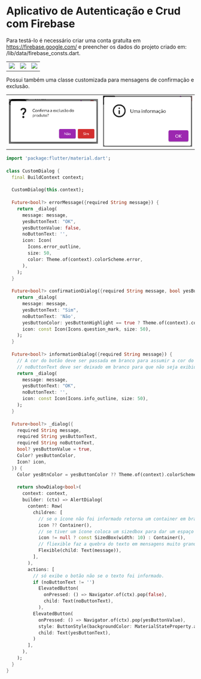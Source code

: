 # Aplicativo de Autenticação e Crud com Firebase

Para testá-lo é necessário criar uma conta gratuíta em https://firebase.google.com/ e preencher os dados do projeto criado em: /lib/data/firebase_consts.dart.

<center>
<table>
<tr>
<td>
<img src="https://user-images.githubusercontent.com/49567926/211121891-dadcaecf-a4a3-460a-b599-7d4344100d7f.png" width="280">
</td>

<td>
<img src="https://user-images.githubusercontent.com/49567926/211121893-2b75ff0c-a214-48d1-8e3f-6c861b3bc909.png" width="280"> 
</td>
<td>
<img src="https://user-images.githubusercontent.com/49567926/211121895-43613538-1df4-4d58-b95d-22d50a77fd56.png" width="280">
</td>
</tr>
</table>
</center>



Possui também uma classe customizada para mensagens de confirmação e exclusão.

<center>
<table>
<tr>
<td>
<img src="confirmation_dialog.png" width="250">
</td>
<td>
<img src="information_dialog.png" width="250"> 
</td>
</tr>
</table>
</center>

```dart
import 'package:flutter/material.dart';

class CustomDialog {
  final BuildContext context;

  CustomDialog(this.context);

  Future<bool?> errorMessage({required String message}) {
    return _dialog(
      message: message,
      yesButtonText: "OK",
      yesButtonValue: false,
      noButtonText: '',
      icon: Icon(
        Icons.error_outline,
        size: 50,
        color: Theme.of(context).colorScheme.error,
      ),
    );
  }

  Future<bool?> confirmationDialog({required String message, bool yesButtonHighlight = false}) {
    return _dialog(
      message: message,
      yesButtonText: "Sim",
      noButtonText: 'Não',
      yesButtonColor: yesButtonHighlight == true ? Theme.of(context).colorScheme.error : null,
      icon: const Icon(Icons.question_mark, size: 50),
    );
  }

  Future<bool?> informationDialog({required String message}) {
    // A cor do botão deve ser passada em branco para assumir a cor do tema
    // noButtonText deve ser deixado em branco para que não seja exibido
    return _dialog(
      message: message,
      yesButtonText: "OK",
      noButtonText: '',
      icon: const Icon(Icons.info_outline, size: 50),
    );
  }

  Future<bool?> _dialog({
    required String message,
    required String yesButtonText,
    required String noButtonText,
    bool? yesButtonValue = true,
    Color? yesButtonColor,
    Icon? icon,
  }) {
    Color yesBtnColor = yesButtonColor ?? Theme.of(context).colorScheme.primary;

    return showDialog<bool>(
      context: context,
      builder: (ctx) => AlertDialog(
        content: Row(
          children: [
            // se o ícone não foi informado retorna um container em branco
            icon ?? Container(),
            // se tiver um ícone coloca um sizedbox para dar um espaço entre ele e o texto
            icon != null ? const SizedBox(width: 10) : Container(),
            // fliexible faz a quebra do texto em mensagens muito grandes
            Flexible(child: Text(message)),
          ],
        ),
        actions: [
          // só exibe o botão não se o texto foi informado.
          if (noButtonText != '')
            ElevatedButton(
              onPressed: () => Navigator.of(ctx).pop(false),
              child: Text(noButtonText),
            ),
          ElevatedButton(
            onPressed: () => Navigator.of(ctx).pop(yesButtonValue),
            style: ButtonStyle(backgroundColor: MaterialStateProperty.all(yesBtnColor)),
            child: Text(yesButtonText),
          )
        ],
      ),
    );
  }
}

```

